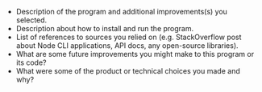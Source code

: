 - Description of the program and additional improvements(s) you selected.
- Description about how to install and run the program.
- List of references to sources you relied on (e.g. StackOverflow post about Node CLI applications, API docs, any open-source libraries).
- What are some future improvements you might make to this program or its code?
- What were some of the product or technical choices you made and why?